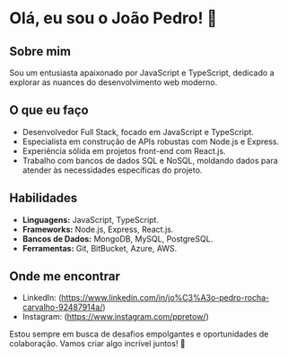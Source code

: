 # Olá, eu sou o João Pedro! 👋

## Sobre mim
Sou um entusiasta apaixonado por JavaScript e TypeScript, dedicado a explorar as nuances do desenvolvimento web moderno.

## O que eu faço
- Desenvolvedor Full Stack, focado em JavaScript e TypeScript.
- Especialista em construção de APIs robustas com Node.js e Express.
- Experiência sólida em projetos front-end com React.js.
- Trabalho com bancos de dados SQL e NoSQL, moldando dados para atender às necessidades específicas do projeto.

## Habilidades
- **Linguagens:** JavaScript, TypeScript.
- **Frameworks:** Node.js, Express, React.js.
- **Bancos de Dados:** MongoDB, MySQL, PostgreSQL.
- **Ferramentas:** Git, BitBucket, Azure, AWS.

## Onde me encontrar
- LinkedIn: (https://www.linkedin.com/in/jo%C3%A3o-pedro-rocha-carvalho-92487914a/)
- Instagram: (https://www.instagram.com/ppretow/)

Estou sempre em busca de desafios empolgantes e oportunidades de colaboração. Vamos criar algo incrível juntos! 🚀
